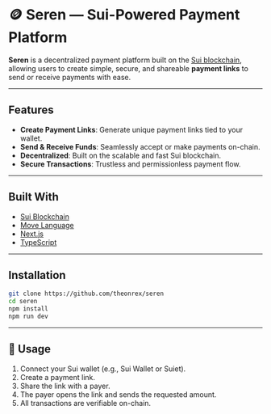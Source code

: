 # 🪙 Seren — Sui-Powered Payment Platform

**Seren** is a decentralized payment platform built on the [Sui blockchain](https://sui.io), allowing users to create simple, secure, and shareable **payment links** to send or receive payments with ease.

---

## Features

- **Create Payment Links**: Generate unique payment links tied to your wallet.
- **Send & Receive Funds**: Seamlessly accept or make payments on-chain.
- **Decentralized**: Built on the scalable and fast Sui blockchain.
- **Secure Transactions**: Trustless and permissionless payment flow.

---

## Built With

- [Sui Blockchain](https://sui.io)
- [Move Language](https://docs.sui.io/learn/move)
- [Next.js](https://nextjs.org/)
- [TypeScript](https://www.typescriptlang.org/)

---

## Installation

```bash
git clone https://github.com/theonrex/seren
cd seren
npm install
npm run dev
```

---

## 🧪 Usage

1. Connect your Sui wallet (e.g., Sui Wallet or Suiet).
2. Create a payment link.
3. Share the link with a payer.
4. The payer opens the link and sends the requested amount.
5. All transactions are verifiable on-chain.

